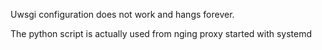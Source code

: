 Uwsgi configuration does not work and hangs forever.

The python script is actually used from nging proxy started with systemd
